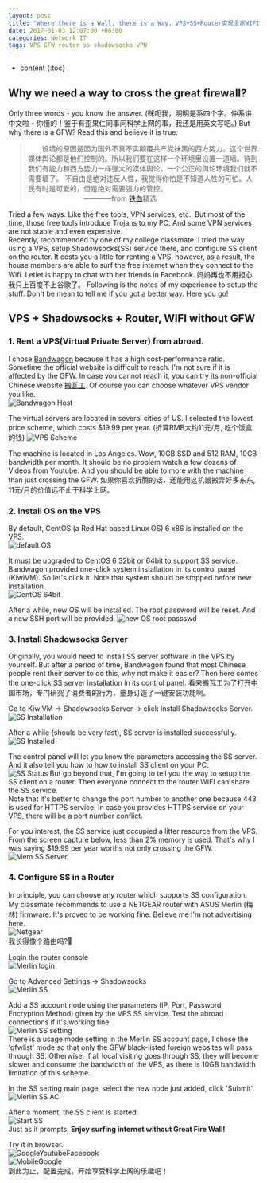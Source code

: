 ```yaml
---
layout: post
title: "Where there is a Wall, there is a Way. VPS+SS+Router实现全家WIFI科学上网"
date: 2017-01-03 12:07:00 +08:00
categories: Network IT
tags: VPS GFW router ss shadowsocks VPN
---
```


* content
{:toc}

## Why we need a way to cross the great firewall?
Only three words - you know the answer. (咪呃我，明明是系四个字。仲系讲中文啦 - 你懂的！鉴于有歪果仁同事问科学上网的事，我还是用英文写吧。)
But why there is a GFW? Read this and believe it is true.
> 　　设墙的原因是因为国外不真不实颠覆共产党抹黑的西方势力。这个世界媒体舆论都是他们控制的。所以我们要在这样一个环境里设置一道墙。待到我们有能力和西方势力一样强大的媒体舆论，一个公正的舆论环境我们就不需要墙了。 不自由是绝对违反人性，我觉得你怕是不知道人性的可怕。人民有时是可爱的，但是绝对需要强力的管控。  
> 　　　　　　　　————from [铁血](http://www.tiexue.net/)精选

Tried a few ways. Like the free tools, VPN services, etc.. But most of the time, those free tools introduce Trojans to my PC. And some VPN services are not stable and even expensive.   
Recently, recommended by one of my college classmate. I tried the way using a VPS, setup Shadowsocks(SS) service there, and configure SS client on the router. It costs you a little for renting a VPS, however, as a result, the house members are able to surf the free internet when they connect to the Wifi. Letlet is happy to chat with her friends in Facebook. 妈妈再也不用担心我只上百度不上谷歌了。
Following is the notes of my experience to setup the stuff. Don't be mean to tell me if you got a better way.
Here you go!





## VPS + Shadowsocks + Router, WIFI without GFW  
### 1. Rent a VPS(Virtual Private Server) from abroad.
I chose [Bandwagon](https://bandwagonhost.com/) because it has a high cost-performance ratio. Sometime the official website is difficult to reach. I'm not sure if it is affected by the GFW. In case you cannot reach it, you can try its non-official Chinese website [搬瓦工](http://banwagong.cn/).  Of course you can choose whatever VPS vendor you like.  
![Bandwagon Host](https://ejres-1253687085.picgz.myqcloud.com/img/network/BandwagonHost.jpg)  

The virtual servers are located in several cities of US. I selected the lowest price scheme, which costs $19.99 per year. (折算RMB大约11元/月, 吃个饭盒的钱)
![VPS Scheme](https://ejres-1253687085.picgz.myqcloud.com/img/network/VPS19dollar.jpg)  

The machine is located in Los Angeles. Wow, 10GB SSD and 512 RAM, 10GB bandwidth per month. It should be no problem watch a few dozens of Videos from Youtube. And you should be able to more with the machine than just crossing the GFW. 如果你喜欢折腾的话，还能用这机器搬弄好多东东, 11元/月的价值远不止于科学上网。


### 2. Install OS on the VPS 
By default, CentOS (a Red Hat based Linux OS) 6 x86 is installed on the VPS.  
![default OS](https://ejres-1253687085.picgz.myqcloud.com/img/network/defaultOS.jpg)  

It must be upgraded to CentOS 6 32bit or 64bit to support SS service. Bandwagon provided one-click system installation in its control panel (KiwiVM). So let's click it. Note that system should be stopped before new installation.  
![CentOS 64bit](https://ejres-1253687085.picgz.myqcloud.com/img/network/CentOS64bitInstall.jpg)  

After a while, new OS will be installed. The root password will be reset. And a new SSH port will be provided. 
![new OS root passswd](https://ejres-1253687085.picgz.myqcloud.com/img/network/newRootPasswd.png)


### 3. Install Shadowsocks Server
Originally, you would need to install SS server software in the VPS by yourself. But after a period of time, Bandwagon found that most Chinese people rent their server to do this, why not make it easier? Then here comes the one-click SS server installation in its control panel. 看来搬瓦工为了打开中国市场，专门研究了消费者的行为，量身订造了一键安装功能啊。  

Go to KiwiVM -> Shadowsocks Server -> click Install Shadowsocks Server.  
![SS Installation](https://ejres-1253687085.picgz.myqcloud.com/img/network/SSInstallation.jpg)

After a while (should be very fast), SS server is installed successfully.  
![SS Installed](https://ejres-1253687085.picgz.myqcloud.com/img/network/SSInstalled.png)

The control panel will let you know the parameters accessing the SS server. And it also tell you how to how to install SS client on your PC.  
![SS Status](https://ejres-1253687085.picgz.myqcloud.com/img/network/SSserverStatus.jpg)
But go beyond that, I'm going to tell you the way to setup the SS client on a router. Then everyone connect to the router WIFI can share the SS service.  
Note that it's better to change the port number to another one because 443 is used for HTTPS service. In case you provides HTTPS service on your VPS, there will be a port number conflict.  

For you interest, the SS service just occupied a litter resource from the VPS. From the screen capture below, less than 2% memory is used. That's why I was saying $19.99 per year worths not only crossing the GFW.  
![Mem SS Server](https://ejres-1253687085.picgz.myqcloud.com/img/network/MemOfSSserver.png)


### 4. Configure SS in a Router
In principle, you can choose any router which supports SS configuration. My classmate recommends to use a NETGEAR router with ASUS Merlin (梅林) firmware. It's proved to be working fine. Believe me I'm not advertising here.  
![Netgear](https://ejres-1253687085.picgz.myqcloud.com/img/network/NETGEAR.jpg)  
我长得像个路由吗?🙈

Login the router console  
![Merlin login](https://ejres-1253687085.picgz.myqcloud.com/img/network/MerlinLogin.jpg)

Go to Advanced Settings -> Shadowsocks  
![Merlin SS](https://ejres-1253687085.picgz.myqcloud.com/img/network/MerlinSS.jpg)

Add a SS account node using the parameters (IP, Port, Password, Encryption Method) given by the VPS SS service. Test the abroad connections if it's working fine.  
![Merlin SS setting](https://ejres-1253687085.picgz.myqcloud.com/img/network/MerlinSSaccount.jpg)  
There is a usage mode setting in the Merlin SS account page, I chose the 'gfwlist' mode so that only the GFW black-listed foreign websites will pass through SS. Otherwise, if all local visiting goes through SS, they will become slower and consume the bandwidth of the VPS, as there is 10GB bandwidth limitation of this scheme.

In the SS setting main page, select the new node just added, click 'Submit'.  
![Merlin SS AC](https://ejres-1253687085.picgz.myqcloud.com/img/network/MerlinSSsubmit.png)

After a moment, the SS client is started.    
![Start SS](https://ejres-1253687085.picgz.myqcloud.com/img/network/MerlinStartSS.png)  
Just as it prompts, **Enjoy surfing internet without Great Fire Wall!**  

Try it in browser.  
![GoogleYoutubeFacebook](https://ejres-1253687085.picgz.myqcloud.com/img/network/GoogleFacebookYoutube.jpg)  
![MobileGoogle](https://ejres-1253687085.picgz.myqcloud.com/img/network/MobileGoogle.jpg)  
到此为止，配置完成，开始享受科学上网的乐趣吧！


